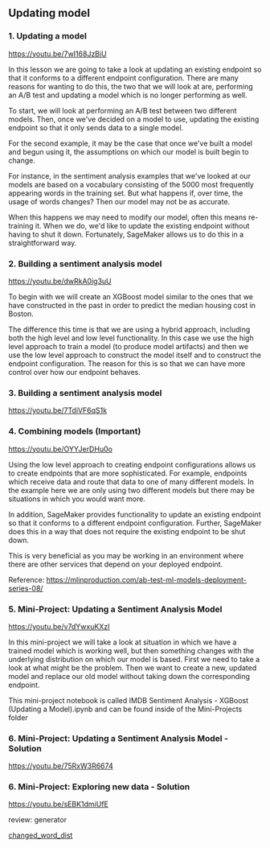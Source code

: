 ## Updating model 

### 1. Updating a model 

https://youtu.be/7wI168JzBiU

In this lesson we are going to take a look at updating an existing endpoint so that it conforms to a different endpoint configuration. There are many reasons for wanting to do this, the two that we will look at are, performing an A/B test and updating a model which is no longer performing as well.

To start, we will look at performing an A/B test between two different models. Then, once we've decided on a model to use, updating the existing endpoint so that it only sends data to a single model.

For the second example, it may be the case that once we've built a model and begun using it, the assumptions on which our model is built begin to change.

For instance, in the sentiment analysis examples that we've looked at our models are based on a vocabulary consisting of the 5000 most frequently appearing words in the training set. But what happens if, over time, the usage of words changes? Then our model may not be as accurate.

When this happens we may need to modify our model, often this means re-training it. When we do, we'd like to update the existing endpoint without having to shut it down. Fortunately, SageMaker allows us to do this in a straightforward way.

### 2. Building a sentiment analysis model 

https://youtu.be/dwRkA0ig3uU

To begin with we will create an XGBoost model similar to the ones that we have constructed in the past in order to predict the median housing cost in Boston.

The difference this time is that we are using a hybrid approach, including both the high level and low level functionality. In this case we use the high level approach to train a model (to produce model artifacts) and then we use the low level approach to construct the model itself and to construct the endpoint configuration. The reason for this is so that we can have more control over how our endpoint behaves.


### 3. Building a sentiment analysis model 

https://youtu.be/7TdiVF6qS1k

### 4. Combining models (Important)

https://youtu.be/OYYJerDHu0o


Using the low level approach to creating endpoint configurations allows us to create endpoints that are more sophisticated. For example, endpoints which receive data and route that data to one of many different models. In the example here we are only using two different models but there may be situations in which you would want more.

In addition, SageMaker provides functionality to update an existing endpoint so that it conforms to a different endpoint configuration. Further, SageMaker does this in a way that does not require the existing endpoint to be shut down.

This is very beneficial as you may be working in an environment where there are other services that depend on your deployed endpoint.

Reference: https://mlinproduction.com/ab-test-ml-models-deployment-series-08/

### 5. Mini-Project: Updating a Sentiment Analysis Model

https://youtu.be/v7dYwxuKXzI

In this mini-project we will take a look at situation in which we have a trained model which is working well, but then something changes with the underlying distribution on which our model is based. First we need to take a look at what might be the problem. Then we want to create a new, updated model and replace our old model without taking down the corresponding endpoint.

This mini-project notebook is called IMDB Sentiment Analysis - XGBoost (Updating a Model).ipynb and can be found inside of the Mini-Projects folder

### 6. Mini-Project: Updating a Sentiment Analysis Model - Solution 

https://youtu.be/75RxW3R6674

### 6. Mini-Project: Exploring new data - Solution 

https://youtu.be/sEBK1dmiUfE

review: generator 

[changed_word_dist](changed_word_dist.png)